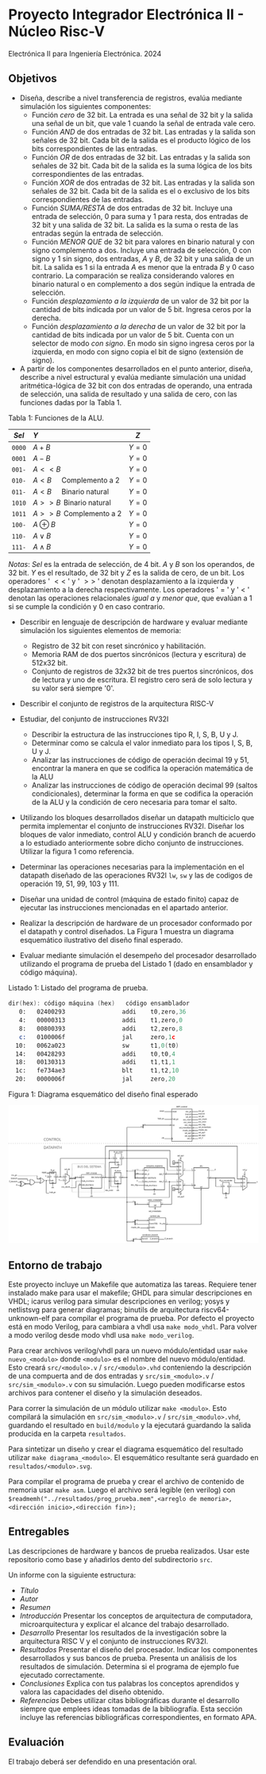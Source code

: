# Proyecto Integrador Electrónica II - Núcleo Risc-V

Electrónica II para Ingeniería Electrónica. 2024

## Objetivos

- Diseña, describe a nivel transferencia de registros, evalúa mediante simulación los siguientes componentes:
  - Función *cero* de 32 bit. La entrada es una señal de 32 bit y la salida una señal de un bit, que vale $1$ cuando la señal de entrada vale cero.
  - Función *AND* de dos entradas de 32 bit. Las entradas y la salida son señales de 32 bit. Cada bit de la salida es el producto lógico de los bits correspondientes de las entradas.
  - Función *OR* de dos entradas de 32 bit. Las entradas y la salida son señales de 32 bit. Cada bit de la salida es la suma lógica de los bits correspondientes de las entradas.
  - Función *XOR* de dos entradas de 32 bit. Las entradas y la salida son señales de 32 bit. Cada bit de la salida es el o exclusivo de los bits correspondientes de las entradas.
  - Función *SUMA/RESTA* de dos entradas de 32 bit. Incluye una entrada de selección, $0$ para suma y $1$ para resta, dos entradas de 32 bit y una salida de 32 bit. La salida es la suma o resta de las entradas según la entrada de selección.
  - Función *MENOR QUE* de 32 bit para valores en binario natural y con signo complemento a dos. Incluye una entrada de selección, $0$ con signo y $1$ sin signo, dos entradas, $A$ y $B$, de 32 bit y una salida de un bit. La salida es $1$ si la entrada $A$ es menor que la entrada $B$ y $0$ caso contrario. La comparación se realiza considerando valores en binario natural o en complemento a dos según indique la entrada de selección.
  - Función *desplazamiento a la izquierda* de un valor de 32 bit por la cantidad de bits indicada por un valor de 5 bit. Ingresa ceros por la derecha.
  - Función *desplazamiento a la derecha* de un valor de 32 bit por la cantidad de bits indicada por un valor de 5 bit. Cuenta con un selector de modo *con signo*. En modo sin signo ingresa ceros por la izquierda, en modo con signo copia el bit de signo (extensión de signo).
- A partir de los componentes desarrollados en el punto anterior, diseña, describe a nivel estructural y evalúa mediante simulación una unidad aritmética-lógica de 32 bit con dos entradas de operando, una entrada de selección, una salida de resultado y una salida de cero, con las funciones dadas por la Tabla 1.

Tabla 1: Funciones de la ALU.

| *Sel* | *Y* | *Z* |
|:-----:|:---|:---:|
|`0000` | $A+B$ | $Y=0$ |
|`0001` | $A-B$ | $Y=0$ |
|`001-` | $A << B$ | $Y=0$ |
|`010-` | $A<B\quad$ Complemento a 2 | $Y=0$ |
|`011-` | $A<B\quad$ Binario natural | $Y=0$ |
|`1010` | $A >> B\,$ Binario natural | $Y=0$ |
|`1011` | $A >> B\,$ Complemento a 2 | $Y=0$ |
|`100-` | $A \oplus B$ | $Y=0$ |
|`110-` | $A \vee B$ | $Y=0$ |
|`111-` | $A \wedge B$ | $Y=0$ |

*Notas*:  *Sel* es la entrada de selección, de 4 bit. *A* y *B* son los operandos, de 32 bit. *Y* es el resultado, de 32 bit y *Z* es la salida de cero, de un bit. Los operadores ' $<<$ ' y ' $>>$ ' denotan desplazamiento a la izquierda y desplazamiento a la derecha respectivamente. Los operadores ' $=$ ' y ' $<$ ' denotan las operaciones relacionales *igual a* y *menor que*, que evalúan a $1$ si se cumple la condición y $0$ en caso contrario.

- Describir en lenguaje de descripción de hardware y evaluar mediante simulación los siguientes elementos de memoria:
  - Registro de 32 bit con reset sincrónico y habilitación.
  - Memoria RAM de dos puertos sincrónicos (lectura y escritura) de 512x32 bit.
  - Conjunto de registros de 32x32 bit de tres puertos sincrónicos, dos de lectura y uno de escritura. El registro cero será de solo lectura y su valor será siempre '0'.

- Describir el conjunto de registros de la arquitectura RISC-V
- Estudiar, del conjunto de instrucciones RV32I
  - Describir la estructura de las instrucciones tipo R, I, S, B, U y J.
  - Determinar como se calcula el valor inmediato para los tipos I, S, B, U y J.
  - Analizar las instrucciones de código de operación decimal 19 y 51, encontrar la manera en que se codifica la operación matemática de la ALU
  - Analizar las instrucciones de código de operación decimal 99 (saltos condicionales), determinar la forma en que se codifica la operación de la ALU y la condición de cero necesaria para tomar el salto.
- Utilizando los bloques desarrollados diseñar un datapath multiciclo que permita implementar el conjunto de instrucciones RV32I.  Diseñar los bloques de valor inmediato, control ALU y condición branch de acuerdo a lo estudiado anteriormente sobre dicho conjunto de instrucciones. Utilizar la figura 1 como referencia.
- Determinar las operaciones necesarias para la implementación en el datapath diseñado de las operaciones RV32I `lw`, `sw` y las de codigos de operación 19, 51, 99, 103 y 111.
- Diseñar una unidad de control (máquina de estado finito) capaz de ejecutar las instrucciones mencionadas en el apartado anterior.
- Realizar la descripción de hardware de un procesador conformado por el datapath y control diseñados. La Figura 1 muestra un diagrama esquemático ilustrativo del diseño final esperado.
- Evaluar mediante simulación el desempeño del procesador desarrollado utilizando el programa de prueba del Listado 1 (dado en ensamblador y código máquina).

Listado 1: Listado del programa de prueba.

~~~ asm
dir(hex): código máquina (hex)   código ensamblador
   0:   02400293                addi    t0,zero,36
   4:   00000313                addi    t1,zero,0
   8:   00800393                addi    t2,zero,8
   c:   0100006f                jal     zero,1c
  10:   0062a023                sw      t1,0(t0)
  14:   00428293                addi    t0,t0,4
  18:   00130313                addi    t1,t1,1
  1c:   fe734ae3                blt     t1,t2,10
  20:   0000006f                jal     zero,20
~~~

Figura 1: Diagrama esquemático del diseño final esperado

![Diagrama esquemático del diseño final esperado](diagrama_esquematico.svg)

## Entorno de trabajo

Este proyecto incluye un Makefile que automatiza las tareas. Requiere tener instalado make para usar el makefile; GHDL para simular descripciones en VHDL; icarus verilog para simular descripciones en verilog; yosys y netlistsvg para generar diagramas; binutils de arquitectura riscv64-unknown-elf para compilar el programa de prueba. Por defecto el proyecto está en modo Verilog, para cambiara a vhdl usa `make modo_vhdl`. Para volver a modo verilog desde modo vhdl usa `make modo_verilog`.

Para crear archivos verilog/vhdl para un nuevo módulo/entidad usar `make nuevo_<modulo>` donde `<modulo>` es el nombre del nuevo módulo/entidad. Esto creará `src/<modulo>.v` / `src/<modulo>.vhd` conteniendo la descripción de una compuerta and de dos entradas y `src/sim_<modulo>.v` / `src/sim_<modulo>.v` con su simulación. Luego pueden modificarse estos archivos para contener el diseño y la simulación deseados.

Para correr la simulación de un módulo utilizar `make <modulo>`. Esto compilará la simulación en `src/sim_<modulo>.v` / `src/sim_<modulo>.vhd`, guardando el resultado en `build/modulo` y la ejecutará guardando la salida producida en la carpeta `resultados`.

Para sintetizar un diseño y crear el diagrama esquemático del resultado utilizar `make diagrama_<modulo>`. El esquemático resultante será guardado en `resultados/<modulo>.svg`.

Para compilar el programa de prueba y crear el archivo de contenido de memoria usar `make asm`. Luego el archivo será legible (en verilog) con `$readmemh("../resultados/prog_prueba.mem",<arreglo de memoria>,<dirección inicio>,<dirección fin>);`

## Entregables

Las descripciones de hardware y bancos de prueba realizados. Usar este repositorio como base y añadirlos dento del subdirectorio `src`.

Un informe con la siguiente estructura:

- *Título*
- *Autor*
- *Resumen*
- *Introducción* Presentar los conceptos de arquitectura de computadora, microarquitectura y explicar el alcance del trabajo desarrollado.
- *Desarrollo* Presentar los resultados de la investigación sobre la arquitectura RISC V y el conjunto de instrucciones RV32I.
- *Resultados* Presentar el diseño del procesador. Indicar los componentes desarrollados y sus bancos de prueba. Presenta un análisis de los resultados de simulación. Determina si el programa de ejemplo fue ejecutado correctamente.
- *Conclusiones* Explica con tus palabras los conceptos aprendidos y valora las capacidades del diseño obtenido.
- *Referencias* Debes utilizar citas bibliográficas durante el desarrollo siempre que emplees ideas tomadas de la bibliografía. Esta sección incluye las referencias bibliográficas correspondientes, en formato APA.

## Evaluación

El trabajo deberá ser defendido en una presentación oral.
